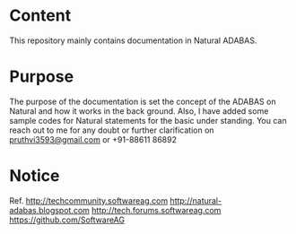 # Content
This repository mainly contains documentation in Natural ADABAS.

# Purpose
The purpose of the documentation is set the concept of the ADABAS on Natural and how it works in the back ground.
Also, I have added some sample codes for Natural statements for the basic under standing.
You can reach out to me for any doubt or further clarification on pruthvi3593@gmail.com or +91-88611 86892

# Notice
Ref.
http://techcommunity.softwareag.com
http://natural-adabas.blogspot.com
http://tech.forums.softwareag.com
https://github.com/SoftwareAG 
